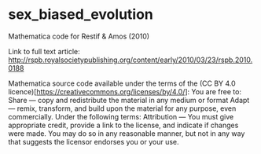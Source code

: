 # sex_biased_evolution
Mathematica code for Restif &amp; Amos (2010)

Link to full text article:
http://rspb.royalsocietypublishing.org/content/early/2010/03/23/rspb.2010.0188

Mathematica source code available under the terms of the (CC BY 4.0 licence)[https://creativecommons.org/licenses/by/4.0/]:
You are free to:
Share — copy and redistribute the material in any medium or format
Adapt — remix, transform, and build upon the material
for any purpose, even commercially.
Under the following terms:
Attribution — You must give appropriate credit, provide a link to the license, and indicate if changes were made. You may do so in any reasonable manner, but not in any way that suggests the licensor endorses you or your use.
